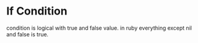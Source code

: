 # If Condition
condition is logical with true and false value. in ruby everything except nil and false is true.

